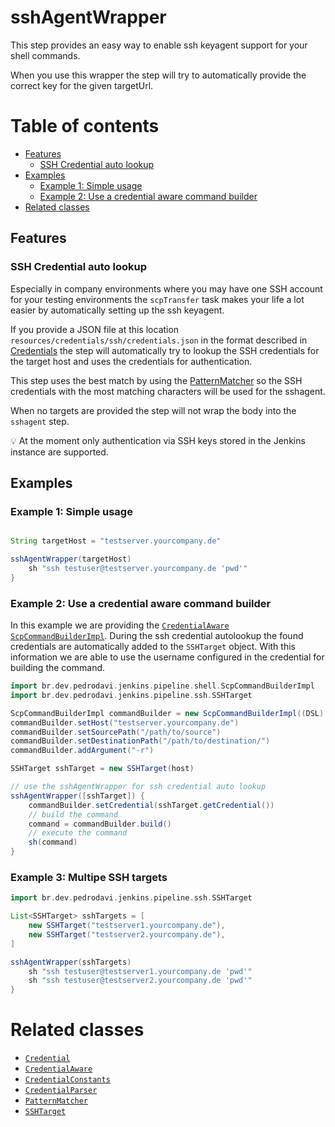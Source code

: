 # sshAgentWrapper

This step provides an easy way to enable ssh keyagent support for your
shell commands.

When you use this wrapper the step will try to automatically provide the
correct key for the given targetUrl.

# Table of contents
* [Features](#features)
    * [SSH Credential auto lookup](#ssh-credential-auto-lookup)
* [Examples](#examples)
  * [Example 1: Simple usage](#example-1-simple-usage)
  * [Example 2: Use a credential aware command builder](#example-2-use-a-credential-aware-command-builder)
* [Related classes](#related-classes)

## Features
### SSH Credential auto lookup

Especially in company environments where you may have one SSH account
for your testing environments the `scpTransfer` task makes your life a
lot easier by automatically setting up the ssh keyagent.

If you provide a JSON file at this location
`resources/credentials/ssh/credentials.json` in the format described in
[Credentials](https://github.com/wcm-io-devops/jenkins-pipeline-library/blob/master/docs/credentials.md) the step will
automatically try to lookup the SSH credentials for the target host and
uses the credentials for authentication.

This step uses the best match by using the
[PatternMatcher](https://github.com/wcm-io-devops/jenkins-pipeline-library/blob/master/src/io/wcm/devops/jenkins/pipeline/utils/PatternMatcher.groovy)
so the SSH credentials with the most matching characters will be used
for the sshagent.

When no targets are provided the step will not wrap the body into the `sshagent` step.

:bulb: At the moment only authentication via SSH keys stored in the
Jenkins instance are supported.

## Examples

### Example 1: Simple usage

```groovy

String targetHost = "testserver.yourcompany.de"

sshAgentWrapper(targetHost)
    sh "ssh testuser@testserver.yourcompany.de 'pwd'"
}
```

### Example 2: Use a credential aware command builder

In this example we are providing the
[`CredentialAware`](../src/io/wcm/devops/jenkins/pipeline/credentials/CredentialAware.groovy)
[`ScpCommandBuilderImpl`](../src/io/wcm/devops/jenkins/pipeline/shell/ScpCommandBuilderImpl.groovy).
During the ssh credential autolookup the found credentials are
automatically added to the `SSHTarget` object. With this information we are
able to use the username configured in the credential for building the command.

```groovy
import br.dev.pedrodavi.jenkins.pipeline.shell.ScpCommandBuilderImpl
import br.dev.pedrodavi.jenkins.pipeline.ssh.SSHTarget 

ScpCommandBuilderImpl commandBuilder = new ScpCommandBuilderImpl((DSL) this.steps)
commandBuilder.setHost("testserver.yourcompany.de")
commandBuilder.setSourcePath("/path/to/source")
commandBuilder.setDestinationPath("/path/to/destination/")
commandBuilder.addArgument("-r")

SSHTarget sshTarget = new SSHTarget(host)

// use the sshAgentWrapper for ssh credential auto lookup
sshAgentWrapper([sshTarget]) {
    commandBuilder.setCredential(sshTarget.getCredential())
    // build the command
    command = commandBuilder.build()                
    // execute the command
    sh(command)
}
```

### Example 3: Multipe SSH targets

```groovy
import br.dev.pedrodavi.jenkins.pipeline.ssh.SSHTarget

List<SSHTarget> sshTargets = [
    new SSHTarget("testserver1.yourcompany.de"),
    new SSHTarget("testserver2.yourcompany.de"),
]

sshAgentWrapper(sshTargets)
    sh "ssh testuser@testserver1.yourcompany.de 'pwd'"
    sh "ssh testuser@testserver2.yourcompany.de 'pwd'"
}
```

# Related classes
* [`Credential`](../src/io/wcm/devops/jenkins/pipeline/credentials/Credential.groovy)
* [`CredentialAware`](../src/io/wcm/devops/jenkins/pipeline/credentials/CredentialAware.groovy)
* [`CredentialConstants`](../src/io/wcm/devops/jenkins/pipeline/credentials/CredentialConstants.groovy)
* [`CredentialParser`](../src/io/wcm/devops/jenkins/pipeline/credentials/CredentialParser.groovy)
* [`PatternMatcher`](../src/io/wcm/devops/jenkins/pipeline/utils/PatternMatcher.groovy)
* [`SSHTarget`](../src/io/wcm/devops/jenkins/pipeline/ssh/SSHTarget.groovy)
